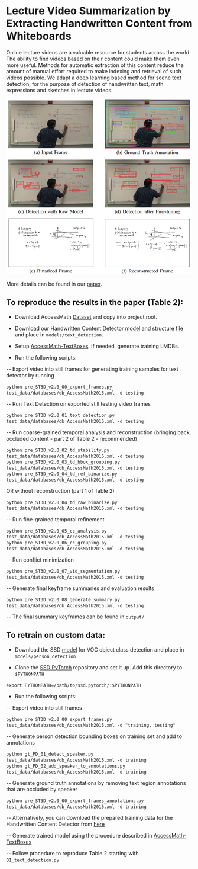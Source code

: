 # Lecture Video Summarization by Extracting Handwritten Content from Whiteboards

Online lecture videos are a valuable resource for students across the world. The ability to find videos based on their content could make them even more useful. Methods for automatic extraction of this content reduce the amount of manual effort required to make indexing and retrieval of such videos possible. We adapt a deep learning based method for scene text detection, for the purpose of detection of handwritten text, math expressions and sketches in lecture videos.

![Our methodology](Methodology.png)

More details can be found in our [paper](https://buffalo.box.com/s/nhjjwpj1j4tlvwc762a65tsimmnyn7d2).

## To reproduce the results in the paper (Table 2):

- Download AccessMath [Dataset](https://buffalo.box.com/s/usa30o2o0oojcslfrkxfyogvbqdedktj) and copy into project root.

- Download our Handwritten Content Detector [model](https://buffalo.box.com/s/elz4wj1favsa24apcjiz0co7ash5qry6) and structure [file](https://buffalo.box.com/s/cb0m7nr1dcmyt9610642yvzncf3ectqd) and place in `models/text_detection`.

- Setup [AccessMath-TextBoxes](https://github.com/bhargavaurala/accessmath-textboxes). If needed, generate training LMDBs.

- Run the following scripts:

-- Export video into still frames for generating training samples for text detector by running 
```
python pre_ST3D_v2.0_00_export_frames.py test_data/databases/db_AccessMath2015.xml -d testing
```
-- Run Text Detection on exported still testing video frames
```
python pre_ST3D_v2.0_01_text_detection.py test_data/databases/db_AccessMath2015.xml -d testing
```
-- Run coarse-grained temporal analysis and reconstruction (bringing back occluded content - part 2 of Table 2 - recommended)
```
python pre_ST3D_v2.0_02_td_stability.py test_data/databases/db_AccessMath2015.xml -d testing
python pre_ST3D_v2.0_03_td_bbox_grouping.py test_data/databases/db_AccessMath2015.xml -d testing
python pre_ST3D_v2.0_04_td_ref_binarize.py test_data/databases/db_AccessMath2015.xml -d testing
```
   OR without reconstruction (part 1 of Table 2)
```
python pre_ST3D_v2.0_04_td_raw_binarize.py test_data/databases/db_AccessMath2015.xml -d testing
```
-- Run fine-grained temporal refinement
```
python pre_ST3D_v2.0_05_cc_analysis.py test_data/databases/db_AccessMath2015.xml -d testing
python pre_ST3D_v2.0_06_cc_grouping.py test_data/databases/db_AccessMath2015.xml -d testing
```
-- Run conflict minimization
```
python pre_ST3D_v2.0_07_vid_segmentation.py test_data/databases/db_AccessMath2015.xml -d testing
```
-- Generate final keyframe summaries and evaluation results
```
python pre_ST3D_v2.0_08_generate_summary.py test_data/databases/db_AccessMath2015.xml -d testing
```
-- The final summary keyframes can be found in `output/`

## To retrain on custom data:

- Download the SSD [model](https://buffalo.box.com/s/3rklcvppkuw63jkp4538nbf6u6gj9zqm) for VOC object class detection and place in `models/person_detection`

- Clone the [SSD PyTorch](https://github.com/amdegroot/ssd.pytorch) repository and set it up. Add this directory to `$PYTHONPATH`
```
export PYTHONPATH=/path/to/ssd.pytorch/:$PYTHONPATH
```

- Run the following scripts:

-- Export video into still frames 
```
python pre_ST3D_v2.0_00_export_frames.py test_data/databases/db_AccessMath2015.xml -d "training, testing"
```
-- Generate person detection bounding boxes on training set and add to annotations
```
python gt_PD_01_detect_speaker.py test_data/databases/db_AccessMath2015.xml -d training
python gt_PD_02_add_speaker_to_annotations.py test_data/databases/db_AccessMath2015.xml -d training
```
-- Generate ground truth annotations by removing text region annotations that are occluded by speaker
```
python pre_ST3D_v2.0_00_export_frames_annotations.py test_data/databases/db_AccessMath2015.xml -d training
```
-- Alternatively, you can download the prepared training data for the Handwritten Content Detector from [here]()

-- Generate trained model using the procedure described in [AccessMath-TextBoxes](https://github.com/bhargavaurala/accessmath-textboxes/blob/master/README.md)

-- Follow procedure to reproduce Table 2 starting with `01_text_detection.py` 

